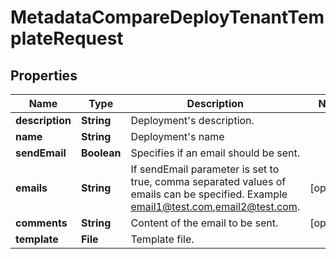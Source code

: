 

# MetadataCompareDeployTenantTemplateRequest


## Properties

| Name | Type | Description | Notes |
|------------ | ------------- | ------------- | -------------|
|**description** | **String** | Deployment&#39;s description. |  |
|**name** | **String** | Deployment&#39;s name |  |
|**sendEmail** | **Boolean** | Specifies if an email should be sent. |  |
|**emails** | **String** | If sendEmail parameter is set to true, comma separated values of emails can be specified. Example  email1@test.com,email2@test.com. |  [optional] |
|**comments** | **String** | Content of the email to be sent. |  [optional] |
|**template** | **File** | Template file. |  |



